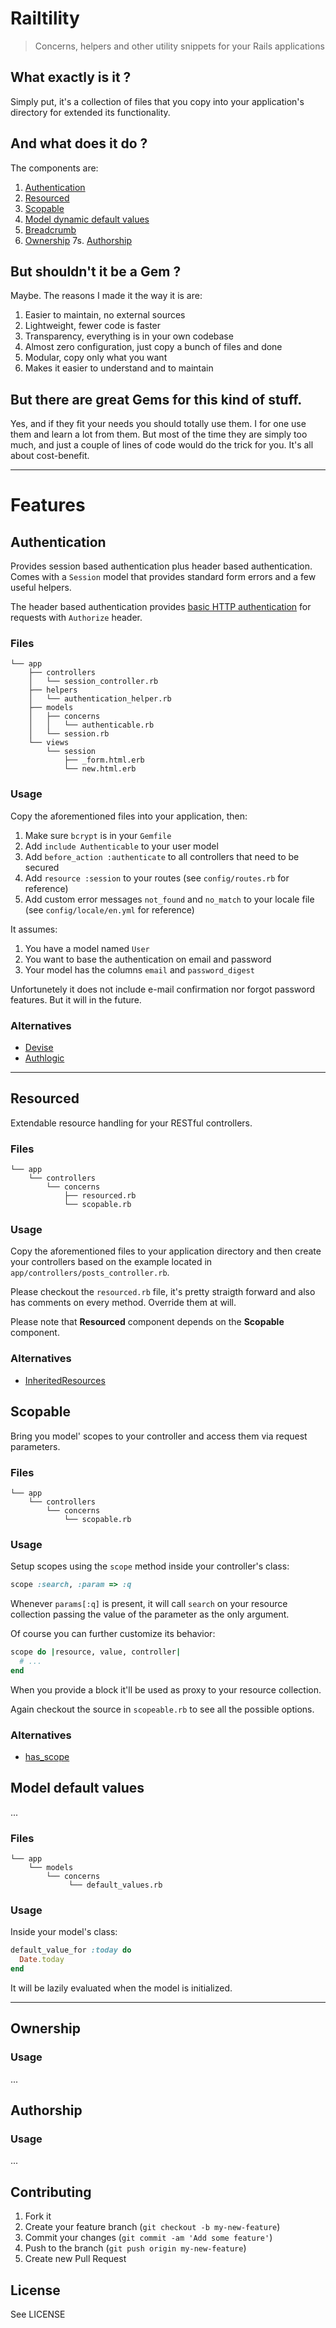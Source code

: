 # Railtility

> Concerns, helpers and other utility snippets for your Rails applications

## What exactly is it ?

Simply put, it's a collection of files that you copy into your application's directory for extended its functionality.

## And what does it do ?

The components are:

1. [Authentication](#authentication)
2. [Resourced](#resourced)
3. [Scopable](#scopable)
4. [Model dynamic default values](#default-values)
5. [Breadcrumb](#ownership)
6. [Ownership](#ownership)
7s. [Authorship](#authorship)

## But shouldn't it be a Gem ?

Maybe. The reasons I made it the way it is are:

1. Easier to maintain, no external sources
2. Lightweight, fewer code is faster
3. Transparency, everything is in your own codebase
4. Almost zero configuration, just copy a bunch of files and done
5. Modular, copy only what you want
6. Makes it easier to understand and to maintain

## But there are great Gems for this kind of stuff.

Yes, and if they fit your needs you should totally use them. I for one use them and learn a lot from them. But most of the time they are simply too much, and just a couple of lines of code would do the trick for you. It's all about cost-benefit.

---

# Features

## <a name="authentication"></a>Authentication

Provides session based authentication plus header based authentication. Comes with a `Session` model that provides standard form errors and a few useful helpers.

The header based authentication provides [basic HTTP authentication](http://en.wikipedia.org/wiki/Basic_access_authentication) for requests with `Authorize` header.

### Files

```
└── app
    ├── controllers
    │   └── session_controller.rb
    ├── helpers
    │   └── authentication_helper.rb
    ├── models
    │   ├── concerns
    │   │   └── authenticable.rb
    │   └── session.rb
    └── views
        └── session
            ├── _form.html.erb
            └── new.html.erb
```

### Usage

Copy the aforementioned files into your application, then:

1. Make sure `bcrypt` is in your `Gemfile`
2. Add `include Authenticable` to your user model
3. Add `before_action :authenticate` to all controllers that need to be secured
4. Add `resource :session` to your routes  (see `config/routes.rb` for reference)
5. Add custom error messages `not_found` and `no_match` to your locale file (see `config/locale/en.yml` for reference)

It assumes:

1. You have a model named `User`
2. You want to base the authentication on email and password
3. Your model has the columns `email` and `password_digest`

Unfortunetely it does not include e-mail confirmation nor forgot password features. But it will in the future.

### Alternatives

- [Devise](https://github.com/plataformatec/devise)
- [Authlogic](https://github.com/binarylogic/authlogic)

---

## <a name="resourced"></a>Resourced

Extendable resource handling for your RESTful controllers.

### Files

```
└── app
    └── controllers
        └── concerns
            ├── resourced.rb
            └── scopable.rb
```

### Usage

Copy the aforementioned files to your application directory and then create your controllers based on the example located in `app/controllers/posts_controller.rb`.

Please checkout the `resourced.rb` file, it's pretty straigth forward and also has comments on every method. Override them at will.

Please note that **Resourced** component depends on the **Scopable** component.

### Alternatives

- [InheritedResources](https://github.com/josevalim/inherited_resources)

## <a name="scopable"></a>Scopable

Bring you model' scopes to your controller and access them via request parameters.

### Files

```
└── app
    └── controllers
        └── concerns
            └── scopable.rb
```
### Usage

Setup scopes using the `scope` method inside your controller's class:

```ruby
scope :search, :param => :q
```

Whenever `params[:q]` is present, it will call `search` on your resource collection passing the value of the parameter as the only argument.

Of course you can further customize its behavior:

```ruby
scope do |resource, value, controller|
  # ...
end
```

When you provide a block it'll be used as proxy to your resource collection.

Again checkout the source in `scopeable.rb` to see all the possible options.

### Alternatives

- [has_scope](https://github.com/plataformatec/has_scope)

## <a name="default-values"></a>Model default values

...

### Files

```
└── app
    └── models
        └── concerns
             └── default_values.rb
```
### Usage

Inside your model's class:

```ruby
default_value_for :today do
  Date.today
end
```

It will be lazily evaluated when the model is initialized.

---

## <a name="ownership"></a>Ownership

### Usage

...

## <a name="authorship"></a>Authorship

### Usage

...

## Contributing

1. Fork it
2. Create your feature branch (`git checkout -b my-new-feature`)
3. Commit your changes (`git commit -am 'Add some feature'`)
4. Push to the branch (`git push origin my-new-feature`)
5. Create new Pull Request

## License

See LICENSE